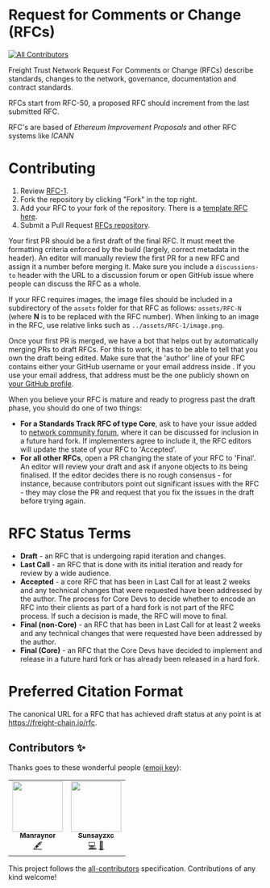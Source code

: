 # Request for Comments or Change (RFCs)

<!-- ALL-CONTRIBUTORS-BADGE:START - Do not remove or modify this section -->
[![All Contributors](https://img.shields.io/badge/all_contributors-2-orange.svg?style=flat-square)](#contributors-)
<!-- ALL-CONTRIBUTORS-BADGE:END -->

Freight Trust Network Request For Comments or Change (RFCs) describe standards,
changes to the network, governance, documentation and contract standards.

RFCs start from RFC-50, a proposed RFC should increment from the last submitted
RFC.

RFC's are based of _Ethereum Improvement Proposals_ and other RFC systems like
_ICANN_

# Contributing

1.  Review [RFC-1](rfcs/RFC-1.md).
2.  Fork the repository by clicking "Fork" in the top right.
3.  Add your RFC to your fork of the repository. There is a
    [template RFC here](RFC-template.md).
4.  Submit a Pull Request
    [RFCs repository](https://github.com/freight-chain/rfc).

Your first PR should be a first draft of the final RFC. It must meet the
formatting criteria enforced by the build (largely, correct metadata in the
header). An editor will manually review the first PR for a new RFC and assign it
a number before merging it. Make sure you include a `discussions-to` header with
the URL to a discussion forum or open GitHub issue where people can discuss the
RFC as a whole.

If your RFC requires images, the image files should be included in a
subdirectory of the `assets` folder for that RFC as follows: `assets/RFC-N`
(where **N** is to be replaced with the RFC number). When linking to an image in
the RFC, use relative links such as `../assets/RFC-1/image.png`.

Once your first PR is merged, we have a bot that helps out by automatically
merging PRs to draft RFCs. For this to work, it has to be able to tell that you
own the draft being edited. Make sure that the 'author' line of your RFC
contains either your GitHub username or your email address inside
<triangular brackets>. If you use your email address, that address must be the
one publicly shown on
[your GitHub profile](https://github.com/settings/profile).

When you believe your RFC is mature and ready to progress past the draft phase,
you should do one of two things:

- **For a Standards Track RFC of type Core**, ask to have your issue added to
  [network community forum](https://github.com/freight-chain/forum/issues),
  where it can be discussed for inclusion in a future hard fork. If implementers
  agree to include it, the RFC editors will update the state of your RFC to
  'Accepted'.
- **For all other RFCs**, open a PR changing the state of your RFC to 'Final'.
  An editor will review your draft and ask if anyone objects to its being
  finalised. If the editor decides there is no rough consensus - for instance,
  because contributors point out significant issues with the RFC - they may
  close the PR and request that you fix the issues in the draft before trying
  again.

# RFC Status Terms

- **Draft** - an RFC that is undergoing rapid iteration and changes.
- **Last Call** - an RFC that is done with its initial iteration and ready for
  review by a wide audience.
- **Accepted** - a core RFC that has been in Last Call for at least 2 weeks and
  any technical changes that were requested have been addressed by the author.
  The process for Core Devs to decide whether to encode an RFC into their
  clients as part of a hard fork is not part of the RFC process. If such a
  decision is made, the RFC will move to final.
- **Final (non-Core)** - an RFC that has been in Last Call for at least 2 weeks
  and any technical changes that were requested have been addressed by the
  author.
- **Final (Core)** - an RFC that the Core Devs have decided to implement and
  release in a future hard fork or has already been released in a hard fork.

# Preferred Citation Format

The canonical URL for a RFC that has achieved draft status at any point is at
https://freight-chain.io/rfc.

## Contributors ✨

Thanks goes to these wonderful people
([emoji key](https://allcontributors.org/docs/en/emoji-key)):

<!-- ALL-CONTRIBUTORS-LIST:START - Do not remove or modify this section -->
<!-- prettier-ignore-start -->
<!-- markdownlint-disable -->
<table>
  <tr>
    <td align="center"><a href="https://github.com/Manraynor"><img src="https://avatars2.githubusercontent.com/u/65705459?v=4" width="100px;" alt=""/><br /><sub><b>Manraynor</b></sub></a><br /><a href="#content-Manraynor" title="Content">🖋</a></td>
    <td align="center"><a href="https://github.com/Sunsayzxc"><img src="https://avatars3.githubusercontent.com/u/59108542?v=4" width="100px;" alt=""/><br /><sub><b>Sunsayzxc</b></sub></a><br /><a href="https://github.com/freight-chain/rfc/commits?author=Sunsayzxc" title="Code">💻</a> <a href="https://github.com/freight-chain/rfc/commits?author=Sunsayzxc" title="Documentation">📖</a></td>
  </tr>
</table>

<!-- markdownlint-enable -->
<!-- prettier-ignore-end -->
<!-- ALL-CONTRIBUTORS-LIST:END -->

This project follows the
[all-contributors](https://github.com/all-contributors/all-contributors)
specification. Contributions of any kind welcome!
